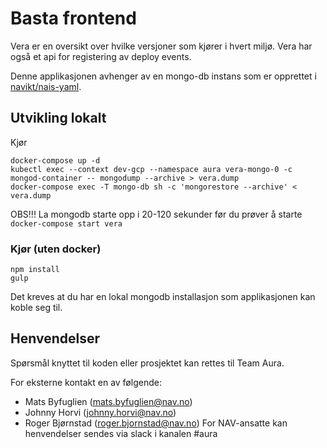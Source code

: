 # Basta frontend

Vera er en oversikt over hvilke versjoner som kjører i hvert miljø. Vera har også et api for registering av deploy events.

Denne applikasjonen avhenger av en mongo-db instans som er opprettet i [navikt/nais-yaml](https://github.com/navikt/nais-yaml/tree/a319a942ba61b65fe04c0054562845a4d4d1c5a3/templates/dev-gcp).


## Utvikling lokalt

Kjør

```console
docker-compose up -d
kubectl exec --context dev-gcp --namespace aura vera-mongo-0 -c mongod-container -- mongodump --archive > vera.dump
docker-compose exec -T mongo-db sh -c 'mongorestore --archive' < vera.dump
```

OBS!!! La mongodb starte opp i 20-120 sekunder før du prøver å starte `docker-compose start vera`

### Kjør (uten docker)

```console
npm install
gulp
```

Det kreves at du har en lokal mongodb installasjon som applikasjonen kan koble seg til. 


## Henvendelser

Spørsmål knyttet til koden eller prosjektet kan rettes til Team Aura.

For eksterne kontakt en av følgende:

- Mats Byfuglien (mats.byfuglien@nav.no)
- Johnny Horvi (johnny.horvi@nav.no)
- Roger Bjørnstad (roger.bjornstad@nav.no)
For NAV-ansatte kan henvendelser sendes via slack i kanalen #aura
